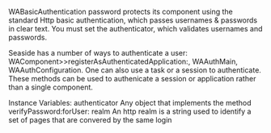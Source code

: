WABasicAuthentication password protects its component using the standard Http basic authentication, which passes usernames & passwords in clear text. You must set the authenticator, which validates usernames and passwords.

Seaside has a number of ways to authenticate a user: WAComponent>>registerAsAuthenticatedApplication:, WAAuthMain, WAAuthConfiguration. One can also use a task or a session to authenticate. These methods can be used to authenicate a session or application rather than a single component.

Instance Variables:
	authenticator	<Authenticator>	Any object that implements the method verifyPassword:forUser:
	realm	<String>	An http realm is a string used to identify a set of pages that are convered by the same login

